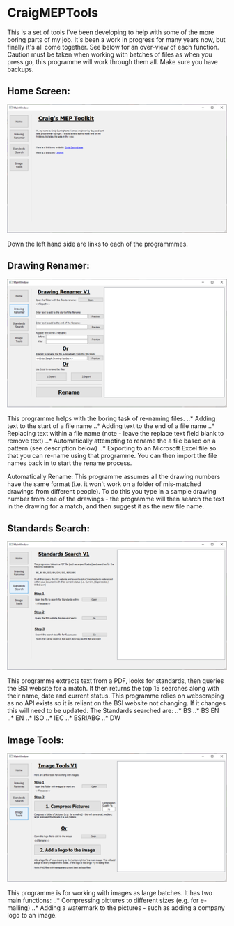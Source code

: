 # CraigMEPTools

This is a set of tools I've been developing to help with some of the more boring parts of my job. It's been a work in progress for many years now, but finally it's all come together. 
See below for an over-view of each function. 
Caution must be taken when working with batches of files as when you press go, this programme will work through them all. Make sure you have backups. 

## Home Screen:
![This is the Home Screen](/Pictures/Home_Page.png?raw=true "Title")

Down the left hand side are links to each of the programmmes. 

## Drawing Renamer:
![This is the Home Screen](/Pictures/Drawing_Renamer.png?raw=true "Title")

This programme helps with the boring task of re-naming files. 
..* Adding text to the start of a file name
..* Adding text to the end of a file name
..* Replacing text within a file name (note - leave the replace text field blank to remove text)
..* Automatically attempting to rename the a file based on a pattern (see description below)
..* Exporting to an Microsoft Excel file so that you can re-name using that programme. You can then import the file names back in to start the rename process. 

Automatically Rename:
This programme assumes all the drawing numbers have the same format (i.e. it won't work on a folder of mis-matched drawings from different people). To do this you type in a sample drawing number from one of the drawings - the programme will then search the text in the drawing for a match, and then suggest it as the new file name. 

## Standards Search:
![This is the Home Screen](/Pictures/Standards_Search.png?raw=true "Title")

This programme extracts text from a PDF, looks for standards, then queries the BSI website for a match. It then returns the top 15 searches along with their name, date and current status. This programme relies on webscraping as no API exists so it is reliant on the BSI website not changing. If it changes this will need to be updated. 
The Standards searched are:
..* BS
..* BS EN
..* EN
..* ISO
..* IEC
..* BSRIABG
..* DW

## Image Tools:
![This is the Home Screen](/Pictures/Image_Tools.png?raw=true "Title")

This programme is for working with images as large batches. It has two main functions:
..* Compressing pictures to different sizes (e.g. for e-mailing)
..* Adding a watermark to the pictures - such as adding a company logo to an image. 
